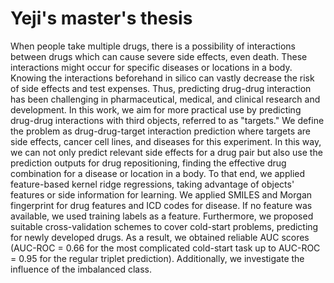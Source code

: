 # Yeji's master's thesis
<!-- ## Abstract  -->
When people take multiple drugs, there is a possibility of interactions between drugs which can cause severe side effects, even death. These interactions might occur for specific diseases or locations in a body. Knowing the interactions beforehand in silico can vastly decrease the risk of side effects and test expenses. Thus, predicting drug-drug interaction has been challenging in pharmaceutical, medical, and clinical research and development. In this work, we aim for more practical use by predicting drug-drug interactions with third objects, referred to as "targets." We define the problem as drug-drug-target interaction prediction where targets are side effects, cancer cell lines, and diseases for this experiment. In this way, we can not only predict relevant side effects for a drug pair but also use the prediction outputs for drug repositioning, finding the effective drug combination for a disease or location in a body. To that end, we applied feature-based kernel ridge regressions, taking advantage of objects' features or side information for learning. We applied SMILES and Morgan fingerprint for drug features and ICD codes for disease. If no feature was available, we used training labels as a feature. Furthermore, we proposed suitable cross-validation schemes to cover cold-start problems, predicting for newly developed drugs. As a result, we obtained reliable AUC scores (AUC-ROC = 0.66 for the most complicated cold-start task up to AUC-ROC = 0.95 for the regular triplet prediction). Additionally, we investigate the influence of the imbalanced class.
